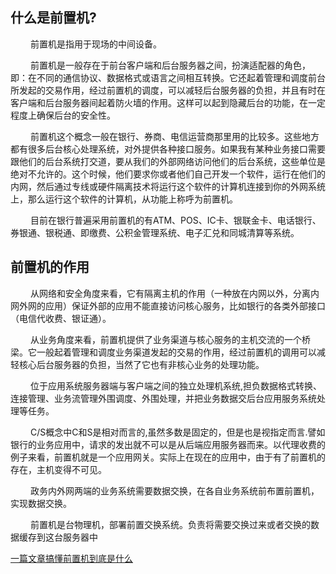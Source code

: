 
## 什么是前置机?
&emsp;&emsp; 前置机是指用于现场的中间设备。

&emsp;&emsp; 前置机是一般存在于前台客户端和后台服务器之间，扮演适配器的角色，即：在不同的通信协议、数据格式或语言之间相互转换。它还起着管理和调度前台所发起的交易作用，经过前置机的调度，可以减轻后台服务器的负担，并且有时在客户端和后台服务器间起着防火墙的作用。这样可以起到隐藏后台的功能，在一定程度上确保后台的安全性。

&emsp;&emsp; 前置机这个概念一般在银行、券商、电信运营商那里用的比较多。这些地方都有很多后台核心处理系统，对外提供各种接口服务。如果我有某种业务接口需要跟他们的后台系统打交道，要从我们的外部网络访问他们的后台系统，这些单位是绝对不允许的。这个时候，他们要求你或者他们自己开发一个软件，运行在他们的内网，然后通过专线或硬件隔离技术将运行这个软件的计算机连接到你的外网系统上，那么运行这个软件的计算机，从功能上称呼为前置机。

&emsp;&emsp; 目前在银行普遍采用前置机的有ATM、POS、IC卡、银联金卡、电话银行、券银通、银税通、即缴费、公积金管理系统、电子汇兑和同城清算等系统。

## 前置机的作用
&emsp;&emsp; 从网络和安全角度来看，它有隔离主机的作用（一种放在内网以外，分离内网外网的应用）保证外部的应用不能直接访问核心服务，比如银行的各类外部接口（电信代收费、银证通）。

&emsp;&emsp; 从业务角度来看，前置机提供了业务渠道与核心服务的主机交流的一个桥梁。它一般起着管理和调度业务渠道发起的交易的作用，经过前置机的调用可以减轻核心后台服务器的负担，当然了它也有非核心业务的处理功能。

&emsp;&emsp; 位于应用系统服务器端与客户端之间的独立处理机系统,担负数据格式转换、连接管理、业务流管理外围调度、外围处理，并把业务数据交后台应用服务系统处理等任务。

&emsp;&emsp; C/S概念中C和S是相对而言的,虽然多数是固定的，但是也是视指定而言.譬如银行的业务应用中，请求的发出就不可以是从后端应用服务器而来。以代理收费的例子来看，前置机就是一个应用网关。实际上在现在的应用中，由于有了前置机的存在，主机变得不可见。

&emsp;&emsp; 政务内外网两端的业务系统需要数据交换，在各自业务系统前布置前置机，实现数据交换。

&emsp;&emsp; 前置机是台物理机，部署前置交换系统。负责将需要交换过来或者交换的数据缓存到这台服务器中




[一篇文章搞懂前置机到底是什么](https://blog.51cto.com/u_14785218/2878577)